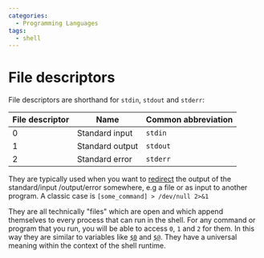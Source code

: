 ```yaml
---
categories:
  - Programming Languages
tags:
  - shell
---
```


# File descriptors

File descriptors are shorthand for `stdin`, `stdout` and `stderr`:

| File descriptor | Name            | Common abbreviation |
| --------------- | --------------- | ------------------- |
| 0               | Standard input  | `stdin`             |
| 1               | Standard output | `stdout`            |
| 2               | Standard error  | `stderr`            |

They are typically used when you want to
[redirect](/Programming_Languages/Shell/Redirection.md) the output of the
standard/input /output/error somewhere, e.g a file or as input to another
program. A classic case is `[some_command] > /dev/null 2>&1`

They are all technically "files" which are open and which append themselves to
every process that can run in the shell. For any command or program that you
run, you will be able to access `0`, `1` and `2` for them. In this way they are
similar to variables like
[`$0`](/Programming_Languages/Shell/Passing_arguments_and_options_to_Bash_scripts.md#passing-arguments)
and
[`$@`](/Programming_Languages/Shell/Passing_arguments_and_options_to_Bash_scripts.md#passing-arguments).
They have a universal meaning within the context of the shell runtime.
